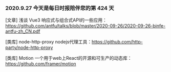 ### 2020.9.27 今天是每日时报陪伴您的第 424 天

[文章] 浅谈 Vue3 响应式与组合式API的一些应用：<https://github.com/antfu/talks/blob/master/2020-09-26/2020-09-26-binfe-antfu-zh_CN.pdf>

[类库] node-http-proxy nodejs代理工具：<https://github.com/http-party/node-http-proxy>

[类库] Motion 一个用于web上React的开源和可生产的动态库：<https://github.com/framer/motion>